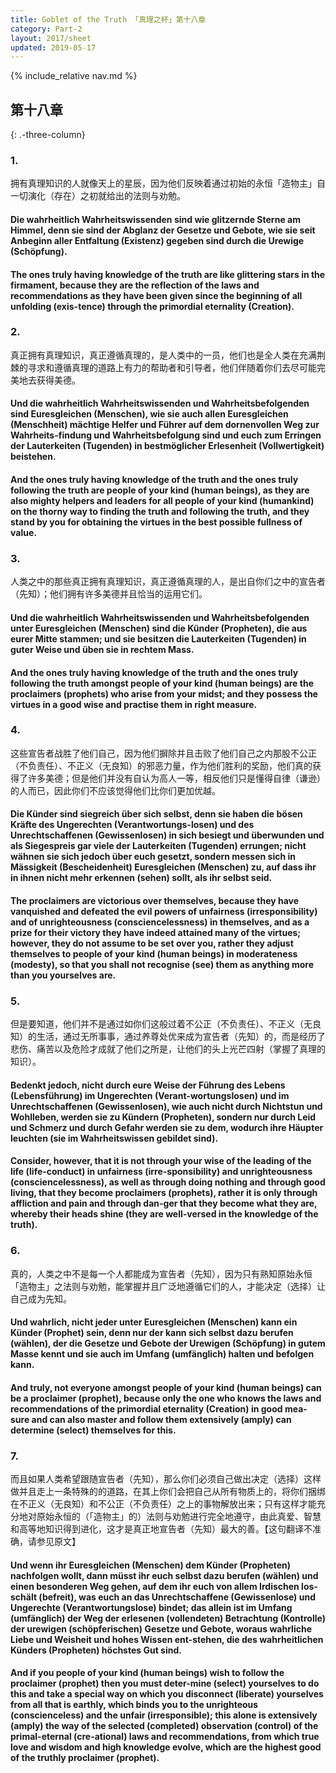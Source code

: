 ```yaml
---
title: Goblet of the Truth 「真理之杯」第十八章
category: Part-2
layout: 2017/sheet
updated: 2019-05-17
---
```


{% include_relative nav.md %}

第十八章
--------
{: .-three-column}



### 1.

拥有真理知识的人就像天上的星辰，因为他们反映着通过初始的永恒「造物主」自一切演化（存在）之初就给出的法则与劝勉。

#### Die wahrheitlich Wahrheitswissenden sind wie glitzernde Sterne am Himmel, denn sie sind der Abglanz der Gesetze und Gebote, wie sie seit Anbeginn aller Entfaltung (Existenz) gegeben sind durch die Urewige (Schöpfung).

#### The ones truly having knowledge of the truth are like glittering stars in the firmament, because they are the reflection of the laws and recommendations as they have been given since the beginning of all unfolding (exis-tence) through the primordial eternality (Creation).

### 2.

真正拥有真理知识，真正遵循真理的，是人类中的一员，他们也是全人类在充满荆棘的寻求和遵循真理的道路上有力的帮助者和引导者，他们伴随着你们去尽可能完美地去获得美德。

#### Und die wahrheitlich Wahrheitswissenden und Wahrheitsbefolgenden sind Euresgleichen (Menschen), wie sie auch allen Euresgleichen (Menschheit) mächtige Helfer und Führer auf dem dornenvollen Weg zur Wahrheits-findung und Wahrheitsbefolgung sind und euch zum Erringen der Lauterkeiten (Tugenden) in bestmöglicher Erlesenheit (Vollwertigkeit) beistehen.

#### And the ones truly having knowledge of the truth and the ones truly following the truth are people of your kind (human beings), as they are also mighty helpers and leaders for all people of your kind (humankind) on the thorny way to finding the truth and following the truth, and they stand by you for obtaining the virtues in the best possible fullness of value.

### 3.

人类之中的那些真正拥有真理知识，真正遵循真理的人，是出自你们之中的宣告者（先知）；他们拥有许多美德并且恰当的运用它们。

#### Und die wahrheitlich Wahrheitswissenden und Wahrheitsbefolgenden unter Euresgleichen (Menschen) sind die Künder (Propheten), die aus eurer Mitte stammen; und sie besitzen die Lauterkeiten (Tugenden) in guter Weise und üben sie in rechtem Mass.

#### And the ones truly having knowledge of the truth and the ones truly following the truth amongst people of your kind (human beings) are the proclaimers (prophets) who arise from your midst; and they possess the virtues in a good wise and practise them in right measure.

### 4.

这些宣告者战胜了他们自己，因为他们摒除并且击败了他们自己之内那股不公正（不负责任）、不正义（无良知）的邪恶力量，作为他们胜利的奖励，他们真的获得了许多美德；但是他们并没有自认为高人一等，相反他们只是懂得自律（谦逊）的人而已，因此你们不应该觉得他们比你们更加优越。

#### Die Künder sind siegreich über sich selbst, denn sie haben die bösen Kräfte des Ungerechten (Verantwortungs-losen) und des Unrechtschaffenen (Gewissenlosen) in sich besiegt und überwunden und als Siegespreis gar viele der Lauterkeiten (Tugenden) errungen; nicht wähnen sie sich jedoch über euch gesetzt, sondern messen sich in Mässigkeit (Bescheidenheit) Euresgleichen (Menschen) zu, auf dass ihr in ihnen nicht mehr erkennen (sehen) sollt, als ihr selbst seid.

#### The proclaimers are victorious over themselves, because they have vanquished and defeated the evil powers of unfairness (irresponsibility) and of unrighteousness (consciencelessness) in themselves, and as a prize for their victory they have indeed attained many of the virtues; however, they do not assume to be set over you, rather they adjust themselves to people of your kind (human beings) in moderateness (modesty), so that you shall not recognise (see) them as anything more than you yourselves are.

### 5.

但是要知道，他们并不是通过如你们这般过着不公正（不负责任）、不正义（无良知）的生活，通过无所事事，通过养尊处优来成为宣告者（先知）的，而是经历了悲伤、痛苦以及危险才成就了他们之所是，让他们的头上光芒四射（掌握了真理的知识）。

#### Bedenkt jedoch, nicht durch eure Weise der Führung des Lebens (Lebensführung) im Ungerechten (Verant-wortungslosen) und im Unrechtschaffenen (Gewissenlosen), wie auch nicht durch Nichtstun und Wohlleben, werden sie zu Kündern (Propheten), sondern nur durch Leid und Schmerz und durch Gefahr werden sie zu dem, wodurch ihre Häupter leuchten (sie im Wahrheitswissen gebildet sind).

#### Consider, however, that it is not through your wise of the leading of the life (life-conduct) in unfairness (irre-sponsibility) and unrighteousness (consciencelessness), as well as through doing nothing and through good living, that they become proclaimers (prophets), rather it is only through affliction and pain and through dan-ger that they become what they are, whereby their heads shine (they are well-versed in the knowledge of the truth).

### 6.

真的，人类之中不是每一个人都能成为宣告者（先知），因为只有熟知原始永恒「造物主」之法则与劝勉，能掌握并且广泛地遵循它们的人，才能决定（选择）让自己成为先知。

#### Und wahrlich, nicht jeder unter Euresgleichen (Menschen) kann ein Künder (Prophet) sein, denn nur der kann sich selbst dazu berufen (wählen), der die Gesetze und Gebote der Urewigen (Schöpfung) in gutem Masse kennt und sie auch im Umfang (umfänglich) halten und befolgen kann.

#### And truly, not everyone amongst people of your kind (human beings) can be a proclaimer (prophet), because only the one who knows the laws and recommendations of the primordial eternality (Creation) in good mea-sure and can also master and follow them extensively (amply) can determine (select) themselves for this.

### 7.

而且如果人类希望跟随宣告者（先知），那么你们必须自己做出决定（选择）这样做并且走上一条特殊的的道路，在其上你们会把自己从所有物质上的，将你们捆绑在不正义（无良知）和不公正（不负责任）之上的事物解放出来；只有这样才能充分地对原始永恒的（「造物主」的）法则与劝勉进行完全地遵守，由此真爱、智慧和高等地知识得到进化，这才是真正地宣告者（先知）最大的善。【这句翻译不准确，请参见原文】

#### Und wenn ihr Euresgleichen (Menschen) dem Künder (Propheten) nachfolgen wollt, dann müsst ihr euch selbst dazu berufen (wählen) und einen besonderen Weg gehen, auf dem ihr euch von allem Irdischen los-schält (befreit), was euch an das Unrechtschaffene (Gewissenlose) und Ungerechte (Verantwortungslose) bindet; das allein ist im Umfang (umfänglich) der Weg der erlesenen (vollendeten) Betrachtung (Kontrolle) der urewigen (schöpferischen) Gesetze und Gebote, woraus wahrliche Liebe und Weisheit und hohes Wissen ent-stehen, die des wahrheitlichen Künders (Propheten) höchstes Gut sind. 

#### And if you people of your kind (human beings) wish to follow the proclaimer (prophet) then you must deter-mine (select) yourselves to do this and take a special way on which you disconnect (liberate) yourselves from all that is earthly, which binds you to the unrighteous (conscienceless) and the unfair (irresponsible); this alone is extensively (amply) the way of the selected (completed) observation (control) of the primal-eternal (cre-ational) laws and recommendations, from which true love and wisdom and high knowledge evolve, which are the highest good of the truthly proclaimer (prophet). 


